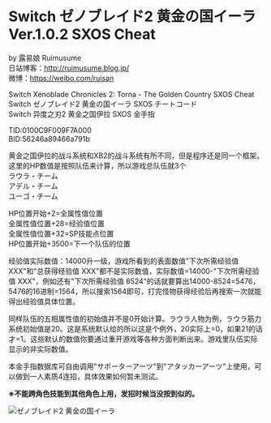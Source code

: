 # Switch ゼノブレイド2 黄金の国イーラ Ver.1.0.2 SXOS Cheat
by 露易娘 Ruimusume</br>
日站博客：http://ruimusume.blog.jp/</br>
微博：https://weibo.com/ruisan</br>

Switch Xenoblade Chronicles 2: Torna - The Golden Country SXOS Cheat</br>
Switch ゼノブレイド2 黄金の国イーラ SXOS チートコード</br>
Switch 异度之刃2 黄金之国伊拉 SXOS 金手指

TID:0100C9F009F7A000</br>
BID:56246a89466a791b

黄金之国伊拉的战斗系统和XB2的战斗系统有所不同，但是程序还是同一个框架。</br>
这里的HP数值是按照队伍来计算，所以游戏总队伍就3个</br>
ラウラ・チーム</br>
アデル・チーム</br>
ユーゴ・チーム</br>

HP位置开始+2=全属性值位置</br>
全属性值位置+28=经验值位置</br>
全属性值位置+32=SP技能点位置</br>
HP位置开始+3500=下一个队伍的位置</br>

经验值实际数值：14000升一级，游戏所看到的表面数值"下次所需经验值 XXX"和"总获得经验值 XXX"都不是实际数值，实际数值=14000-"下次所需经验值 XXX"，例如还有"下次所需经验值 8524"的话就要算出14000-8524=5476，5476的16进制=1564，所以搜索1564即可，打完怪物获得经验后再搜索一次就能得出经验值具体位置。

同样队伍的五相属性值的初始值并不是0开始计算。ラウラ人物为例，ラウラ筋力系统初始值是20。这是系统默认给的所以这是个例外，20实际上=0，如果21的话才=1。这些默认的数值你要通过重开游戏等各种方面判断出来。游戏里队伍实际显示的非实际数值。</br>

本金手指数据库可自由调用"サポーターアーツ"到"アタッカーアーツ"上使用，可以做到一人素质4连招，具体效果如何暂未测试。</br>

<strong>※不能跨角色技能到其他角色上用，发招时候当没按到似的。</strong>

<img src="https://i.imgur.com/CaEjfk4.jpg" alt="ゼノブレイド2 黄金の国イーラ"/>

